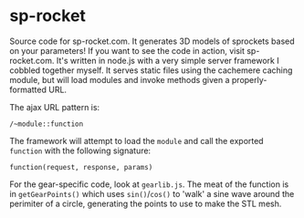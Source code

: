 # sp-rocket
Source code for sp-rocket.com. It generates 3D models of sprockets based on your parameters!
If you want to see the code in action, visit sp-rocket.com. It's written in node.js with a very simple server framework I cobbled together myself. It serves static files using the cachemere caching module, but will load modules and invoke methods given a properly-formatted URL.

The ajax URL pattern is:

```
/~module::function
```

The framework will attempt to load the `module` and call the exported `function` with the following signature:

```
function(request, response, params)
```

For the gear-specific code, look at `gearlib.js`. The meat of the function is in `getGearPoints()` which uses `sin()`/`cos()` to 'walk' a sine wave around the perimiter of a circle, generating the points to use to make the STL mesh.
